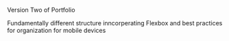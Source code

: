 Version Two of Portfolio

Fundamentally different structure inncorperating Flexbox and best practices for organization for mobile devices
